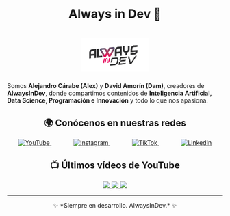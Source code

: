 <h1 align="center">
  Always in Dev 🚀
</h1>

<h1 align="center">
  <img src="assets/alwaysindev-text.png" alt="AlwaysInDev Logo" width="160"/>
</h1>

Somos **Alejandro Cárabe (Alex)** y **David Amorín (Dam)**, creadores de **AlwaysInDev**, donde compartimos contenidos de **Inteligencia Artificial, Data Science, Programación e Innovación** y todo lo que nos apasiona.  


<h2 align="center"> 🌍 Conócenos en nuestras redes </h2>


<p align="center">
  <a href="https://www.youtube.com/@InDevAlways">
    <img src="https://cdn-icons-png.flaticon.com/512/1384/1384060.png" width="40" alt="YouTube"/>
  </a>&nbsp;&nbsp;&nbsp;&nbsp;&nbsp;&nbsp;&nbsp;&nbsp;&nbsp;&nbsp;&nbsp;&nbsp;
  <a href="https://www.instagram.com/alwaysindev/">
    <img src="https://cdn-icons-png.flaticon.com/512/1384/1384063.png" width="40" alt="Instagram"/>
  </a>&nbsp;&nbsp;&nbsp;&nbsp;&nbsp;&nbsp;&nbsp;&nbsp;&nbsp;&nbsp;&nbsp;&nbsp;
  <a href="https://www.tiktok.com/@always_indev">
    <img src="https://cdn-icons-png.flaticon.com/512/3046/3046126.png" width="40" alt="TikTok"/>
  </a>&nbsp;&nbsp;&nbsp;&nbsp;&nbsp;&nbsp;&nbsp;&nbsp;&nbsp;&nbsp;&nbsp;&nbsp;
  <a href="https://www.linkedin.com/company/106130404/">
    <img src="https://cdn-icons-png.flaticon.com/512/1384/1384014.png" width="40" alt="LinkedIn"/>
  </a>
</p>


<h2 align="center"> 📺 Últimos vídeos de YouTube </h2>


<p align="center">
  <a href="https://www.youtube.com/watch?v=VIDEO_ID_1">
    <img src="https://i.ytimg.com/vi/VIDEO_ID_1/maxresdefault.jpg" width="32%" />
  </a>
  <a href="https://www.youtube.com/watch?v=VIDEO_ID_2">
    <img src="https://i.ytimg.com/vi/VIDEO_ID_2/maxresdefault.jpg" width="32%" />
  </a>
  <a href="https://www.youtube.com/watch?v=VIDEO_ID_3">
    <img src="https://i.ytimg.com/vi/VIDEO_ID_3/maxresdefault.jpg" width="32%" />
  </a>
</p>

---

<p align="center">
✨ *Siempre en desarrollo. AlwaysInDev.* ✨
</p>
